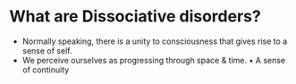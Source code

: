 # What are Dissociative disorders?
- Normally speaking, there is a unity to consciousness that gives rise to a sense of self.
- We perceive ourselves as progressing through space & time. • A sense of continuity